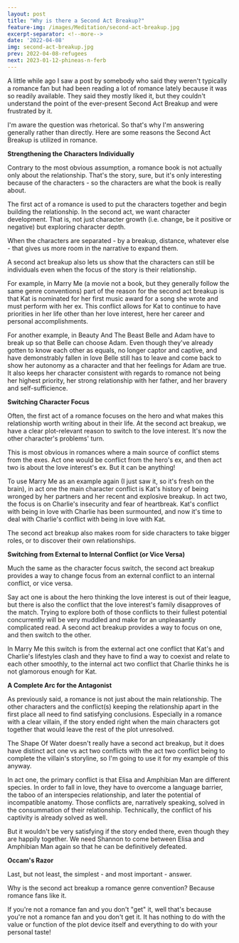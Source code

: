 ```yaml
---
layout: post
title: "Why is there a Second Act Breakup?"
feature-img: /images/Meditation/second-act-breakup.jpg
excerpt-separator: <!--more-->
date: '2022-04-08'
img: second-act-breakup.jpg
prev: 2022-04-08-refugees
next: 2023-01-12-phineas-n-ferb
---
```

A little while ago I saw a post by somebody who said they weren't typically a romance fan but had been reading a lot of romance lately because it was so readily available. They said they mostly liked it, but they couldn't understand the point of the ever-present Second Act Breakup and were frustrated by it.

I'm aware the question was rhetorical. So that's why I'm answering generally rather than directly. Here are some reasons the Second Act Breakup is utilized in romance.

**Strengthening the Characters Individually**

Contrary to the most obvious assumption, a romance book is not actually only about the relationship. That's the story, sure, but it's only interesting because of the characters - so the characters are what the book is really about.

The first act of a romance is used to put the characters together and begin building the relationship. In the second act, we want character development. That is, not just character growth (i.e. change, be it positive or negative) but exploring character depth.

When the characters are separated - by a breakup, distance, whatever else - that gives us more room in the narrative to expand them.

A second act breakup also lets us show that the characters can still be individuals even when the focus of the story is their relationship.

For example, in Marry Me (a movie not a book, but they generally follow the same genre conventions) part of the reason for the second act breakup is that Kat is nominated for her first music award for a song she wrote and must perform with her ex. This conflict allows for Kat to continue to have priorities in her life other than her love interest, here her career and personal accomplishments.

For another example, in Beauty And The Beast Belle and Adam have to break up so that Belle can choose Adam. Even though they've already gotten to know each other as equals, no longer captor and captive, and have demonstrably fallen in love Belle still has to leave and come back to show her autonomy as a character and that her feelings for Adam are true. It also keeps her character consistent with regards to romance not being her highest priority, her strong relationship with her father, and her bravery and self-sufficience.

**Switching Character Focus**

Often, the first act of a romance focuses on the hero and what makes this relationship worth writing about in their life. At the second act breakup, we have a clear plot-relevant reason to switch to the love interest. It's now the other character's problems' turn.

This is most obvious in romances where a main source of conflict stems from the exes. Act one would be conflict from the hero's ex, and then act two is about the love interest's ex. But it can be anything!

To use Marry Me as an example again (I just saw it, so it's fresh on the brain), in act one the main character conflict is Kat's history of being wronged by her partners and her recent and explosive breakup. In act two, the focus is on Charlie's insecurity and fear of heartbreak. Kat's conflict with being in love with Charlie has been surmounted, and now it's time to deal with Charlie's conflict with being in love with Kat.

The second act breakup also makes room for side characters to take bigger roles, or to discover their own relationships. 

**Switching from External to Internal Conflict (or Vice Versa)**

Much the same as the character focus switch, the second act breakup provides a way to change focus from an external conflict to an internal conflict, or vice versa.

Say act one is about the hero thinking the love interest is out of their league, but there is also the conflict that the love interest's family disapproves of the match. Trying to explore both of those conflicts to their fullest potential concurrently will be very muddled and make for an unpleasantly complicated read. A second act breakup provides a way to focus on one, and then switch to the other.

In Marry Me this switch is from the external act one conflict that Kat's and Charlie's lifestyles clash and they have to find a way to coexist and relate to each other smoothly, to the internal act two conflict that Charlie thinks he is not glamorous enough for Kat.

**A Complete Arc for the Antagonist**

As previously said, a romance is not just about the main relationship. The other characters and the conflict(s) keeping the relationship apart in the first place all need to find satisfying conclusions. Especially in a romance with a clear villain, if the story ended right when the main characters got together that would leave the rest of the plot unresolved.

The Shape Of Water doesn't really have a second act breakup, but it does have distinct act one vs act two conflicts with the act two conflict being to complete the villain's storyline, so I'm going to use it for my example of this anyway.

In act one, the primary conflict is that Elisa and Amphibian Man are different species. In order to fall in love, they have to overcome a language barrier, the taboo of an interspecies relationship, and later the potential of incompatible anatomy. Those conflicts are, narratively speaking, solved in the consummation of their relationship. Technically, the conflict of his captivity is already solved as well.

But it wouldn't be very satisfying if the story ended there, even though they are happily together. We need Shannon to come between Elisa and Amphibian Man again so that he can be definitively defeated.

**Occam's Razor**

Last, but not least, the simplest - and most important - answer.

Why is the second act breakup a romance genre convention? Because romance fans like it.

If you're not a romance fan and you don't "get" it, well that's because you're not a romance fan and you don't get it. It has nothing to do with the value or function of the plot device itself and everything to do with your personal taste!